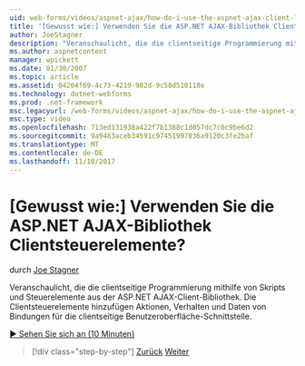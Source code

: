 ```yaml
---
uid: web-forms/videos/aspnet-ajax/how-do-i-use-the-aspnet-ajax-client-library-controls
title: '[Gewusst wie:] Verwenden Sie die ASP.NET AJAX-Bibliothek Clientsteuerelemente? | Microsoft-Dokumentation'
author: JoeStagner
description: "Veranschaulicht, die die clientseitige Programmierung mithilfe von Skripts und Steuerelemente aus der ASP.NET AJAX-Client-Bibliothek. Die Clientsteuerelemente hinzufügen, Aktionen, Behavio..."
ms.author: aspnetcontent
manager: wpickett
ms.date: 01/30/2007
ms.topic: article
ms.assetid: 04204f69-4c73-4219-982d-9c58d510118e
ms.technology: dotnet-webforms
ms.prod: .net-framework
msc.legacyurl: /web-forms/videos/aspnet-ajax/how-do-i-use-the-aspnet-ajax-client-library-controls
msc.type: video
ms.openlocfilehash: 713ed131938a422f7b1388c1d057dc7c0c9be6d2
ms.sourcegitcommit: 9a9483aceb34591c97451997036a9120c3fe2baf
ms.translationtype: MT
ms.contentlocale: de-DE
ms.lasthandoff: 11/10/2017
---
```

<a name="how-do-i-use-the-aspnet-ajax-client-library-controls"></a>[Gewusst wie:] Verwenden Sie die ASP.NET AJAX-Bibliothek Clientsteuerelemente?
====================
durch [Joe Stagner](https://github.com/JoeStagner)

Veranschaulicht, die die clientseitige Programmierung mithilfe von Skripts und Steuerelemente aus der ASP.NET AJAX-Client-Bibliothek. Die Clientsteuerelemente hinzufügen Aktionen, Verhalten und Daten von Bindungen für die clientseitige Benutzeroberfläche-Schnittstelle.

[&#9654; Sehen Sie sich an (10 Minuten)](https://channel9.msdn.com/Blogs/ASP-NET-Site-Videos/how-do-i-use-the-aspnet-ajax-client-library-controls)

>[!div class="step-by-step"]
[Zurück](how-do-i-aspnet-ajax-enable-an-existing-web-service.md)
[Weiter](how-do-i-use-an-aspnet-ajax-scriptmanagerproxy.md)
